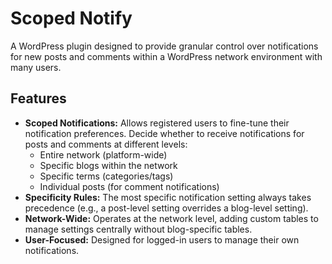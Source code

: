 # Scoped Notify

A WordPress plugin designed to provide granular control over notifications for new posts and comments within a WordPress network environment with many users.

## Features

*   **Scoped Notifications:** Allows registered users to fine-tune their notification preferences. Decide whether to receive notifications for posts and comments at different levels:
    *   Entire network (platform-wide)
    *   Specific blogs within the network
    *   Specific terms (categories/tags)
    *   Individual posts (for comment notifications)
*   **Specificity Rules:** The most specific notification setting always takes precedence (e.g., a post-level setting overrides a blog-level setting).
*   **Network-Wide:** Operates at the network level, adding custom tables to manage settings centrally without blog-specific tables.
*   **User-Focused:** Designed for logged-in users to manage their own notifications.

